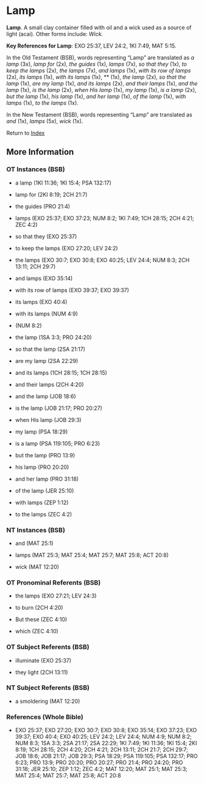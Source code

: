 # Lamp
**Lamp**. 
A small clay container filled with oil and a wick used as a source of light (acai). 
Other forms include: 
*Wick*. 


**Key References for Lamp**: 
EXO 25:37, LEV 24:2, 1KI 7:49, MAT 5:15. 


In the Old Testament (BSB), words representing “Lamp” are translated as 
*a lamp* (3x), *lamp for* (2x), *the guides* (1x), *lamps* (7x), *so that they* (1x), *to keep the lamps* (2x), *the lamps* (7x), *and lamps* (1x), *with its row of lamps* (2x), *its lamps* (1x), *with its lamps* (1x), ** (1x), *the lamp* (2x), *so that the lamp* (1x), *are my lamp* (1x), *and its lamps* (2x), *and their lamps* (1x), *and the lamp* (1x), *is the lamp* (2x), *when His lamp* (1x), *my lamp* (1x), *is a lamp* (2x), *but the lamp* (1x), *his lamp* (1x), *and her lamp* (1x), *of the lamp* (1x), *with lamps* (1x), *to the lamps* (1x). 


In the New Testament (BSB), words representing “Lamp” are translated as 
*and* (1x), *lamps* (5x), *wick* (1x). 


Return to [Index](00-Index.md)

## More Information

### OT Instances (BSB)

* a lamp (1KI 11:36; 1KI 15:4; PSA 132:17)

* lamp for (2KI 8:19; 2CH 21:7)

* the guides (PRO 21:4)

* lamps (EXO 25:37; EXO 37:23; NUM 8:2; 1KI 7:49; 1CH 28:15; 2CH 4:21; ZEC 4:2)

* so that they (EXO 25:37)

* to keep the lamps (EXO 27:20; LEV 24:2)

* the lamps (EXO 30:7; EXO 30:8; EXO 40:25; LEV 24:4; NUM 8:3; 2CH 13:11; 2CH 29:7)

* and lamps (EXO 35:14)

* with its row of lamps (EXO 39:37; EXO 39:37)

* its lamps (EXO 40:4)

* with its lamps (NUM 4:9)

*  (NUM 8:2)

* the lamp (1SA 3:3; PRO 24:20)

* so that the lamp (2SA 21:17)

* are my lamp (2SA 22:29)

* and its lamps (1CH 28:15; 1CH 28:15)

* and their lamps (2CH 4:20)

* and the lamp (JOB 18:6)

* is the lamp (JOB 21:17; PRO 20:27)

* when His lamp (JOB 29:3)

* my lamp (PSA 18:29)

* is a lamp (PSA 119:105; PRO 6:23)

* but the lamp (PRO 13:9)

* his lamp (PRO 20:20)

* and her lamp (PRO 31:18)

* of the lamp (JER 25:10)

* with lamps (ZEP 1:12)

* to the lamps (ZEC 4:2)



### NT Instances (BSB)

* and (MAT 25:1)

* lamps (MAT 25:3; MAT 25:4; MAT 25:7; MAT 25:8; ACT 20:8)

* wick (MAT 12:20)



### OT Pronominal Referents (BSB)

* the lamps (EXO 27:21; LEV 24:3)

* to burn (2CH 4:20)

* But these (ZEC 4:10)

* which (ZEC 4:10)



### OT Subject Referents (BSB)

* illuminate (EXO 25:37)

* they light (2CH 13:11)



### NT Subject Referents (BSB)

* a smoldering (MAT 12:20)



### References (Whole Bible)

* EXO 25:37; EXO 27:20; EXO 30:7; EXO 30:8; EXO 35:14; EXO 37:23; EXO 39:37; EXO 40:4; EXO 40:25; LEV 24:2; LEV 24:4; NUM 4:9; NUM 8:2; NUM 8:3; 1SA 3:3; 2SA 21:17; 2SA 22:29; 1KI 7:49; 1KI 11:36; 1KI 15:4; 2KI 8:19; 1CH 28:15; 2CH 4:20; 2CH 4:21; 2CH 13:11; 2CH 21:7; 2CH 29:7; JOB 18:6; JOB 21:17; JOB 29:3; PSA 18:29; PSA 119:105; PSA 132:17; PRO 6:23; PRO 13:9; PRO 20:20; PRO 20:27; PRO 21:4; PRO 24:20; PRO 31:18; JER 25:10; ZEP 1:12; ZEC 4:2; MAT 12:20; MAT 25:1; MAT 25:3; MAT 25:4; MAT 25:7; MAT 25:8; ACT 20:8



